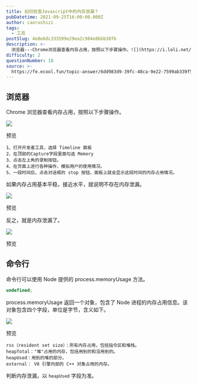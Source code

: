 ```yaml
---
title: 如何检查Javascript中的内存泄漏？
pubDatetime: 2021-09-25T16:00:00.000Z
author: caorushizi
tags:
  - 工具
postSlug: 4e8e6dc333599e29ea2c984e8bbb387b
description: >-
  浏览器---Chrome浏览器查看内存占用，按照以下步骤操作。![](https://i.loli.net/2021/09/25/luOGHT7a2EqMSf1.png)预览1、打开开发者工具，选择T
difficulty: 2
questionNumber: 18
source: >-
  https://fe.ecool.fun/topic-answer/6dd983d9-39fc-48ca-9e22-7599ab339f5b?orderBy=updateTime&order=desc&tagId=29
---
```


## 浏览器

Chrome 浏览器查看内存占用，按照以下步骤操作。

![](https://i.loli.net/2021/09/25/luOGHT7a2EqMSf1.png)

预览

    1、打开开发者工具，选择 Timeline 面板
    2、在顶部的Capture字段里面勾选 Memory
    3、点击左上角的录制按钮。
    4、在页面上进行各种操作，模拟用户的使用情况。
    5、一段时间后，点击对话框的 stop 按钮，面板上就会显示这段时间的内存占用情况。

如果内存占用基本平稳，接近水平，就说明不存在内存泄漏。

![](https://i.loli.net/2021/09/25/1jnvlaB8CY7Rqup.png)

预览

反之，就是内存泄漏了。

![](https://i.loli.net/2021/09/25/wUHKg48oArEZMt1.png)

预览

## 命令行

命令行可以使用 Node 提供的 process.memoryUsage 方法。

```typescript
undefined;
```

process.memoryUsage 返回一个对象，包含了 Node 进程的内存占用信息。该对象包含四个字段，单位是字节，含义如下。

![](https://i.loli.net/2021/09/25/Hncwkesmfd5iuG8.png)

预览

    rss（resident set size）：所有内存占用，包括指令区和堆栈。
    heapTotal："堆"占用的内存，包括用到的和没用到的。
    heapUsed：用到的堆的部分。
    external： V8 引擎内部的 C++ 对象占用的内存。

判断内存泄漏，以 `heapUsed` 字段为准。
